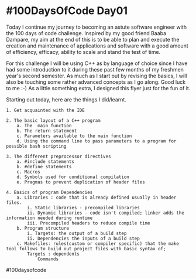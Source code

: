 # #100DaysOfCode  Day01
Today I continue my journey to becoming an astute software engineer with the 100 days of code challenge.
Inspired by my good friend Baaba Dampare, my aim at the end of this is to be able to plan and execute the creation and maintenance of applications and software with a good amount of efficiency, efficacy, ability to scale and stand the test of time. 

For this challenge I will be using C++ as by language of choice since I have had some introduction to it during these past few months of my freshmen year's second semester.
As much as I start out by revising the basics, I will also be touching some rather advanced concepts as I go along.
Good luck to me :-)
As a little something extra, I designed this flyer just for the fun of it.

Starting out today, here are the things I did/learnt.

	1. Get acquainted with the IDE

	2. The basic layout of a C++ program
		a. The  main function
		b. The return statement
      	c. Parameters available to the main function
      	d. Using the command line to pass parameters to a program for possible bash scripting
		
	3. The different preprocessor directives
		a. #include statements
		b. #define statements
		c. Macros
		d. Symbols used for conditional compilation
		e. Pragmas to prevent duplication of header files
	
	4. Basics of program Dependencies
		a. Libraries : code that is already defined usually in header files.
			i. Static libraries - precompiled libraries
			ii. Dynamic libraries - code isn't compiled; linker adds the information needed during runtime
			iii. Precompiled headers to reduce compile time
		b. Program structure
			i. Targets: the output of a build step
			ii. Dependencies the inputs of a build step
		c. Makefiles: rules(custom or compiler specific) that the make tool follows to build out project files with basic syntax of; 
			Targets : dependents
				Commands
#100daysofcode
